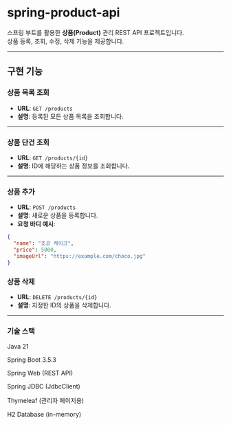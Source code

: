 #  spring-product-api

스프링 부트를 활용한 **상품(Product)** 관리 REST API 프로젝트입니다.  
상품 등록, 조회, 수정, 삭제 기능을 제공합니다.

---

## 구현 기능

###  상품 목록 조회
- **URL**: `GET /products`
- **설명**: 등록된 모든 상품 목록을 조회합니다.

---

###  상품 단건 조회
- **URL**: `GET /products/{id}`
- **설명**: ID에 해당하는 상품 정보를 조회합니다.

---

###  상품 추가
- **URL**: `POST /products`
- **설명**: 새로운 상품을 등록합니다.
- **요청 바디 예시**:
```json
{
  "name": "초코 케이크",
  "price": 5000,
  "imageUrl": "https://example.com/choco.jpg"
}
```
###  상품 삭제
- **URL**: `DELETE /products/{id}`
- **설명**: 지정한 ID의 상품을 삭제합니다.

---
### 기술 스택
Java 21

Spring Boot 3.5.3

Spring Web (REST API)

Spring JDBC (JdbcClient)

Thymeleaf (관리자 페이지용)

H2 Database (in-memory)